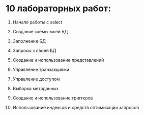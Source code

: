 # 10 лабораторных работ:

1. Начало работы с select

2. Создание схемы моей БД

3. Заполнение БД

4. Запросы к своей БД

5. Создание и использование представлений

6. Управление транзакциями

7. Управление доступом

8. Выборка метаданных

9. Создание и использование триггеров

10. Использование индексов и средств оптимизации запросов
